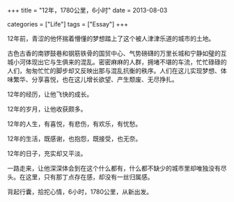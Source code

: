 +++
title = "12年，1780公里，6小时"
date = 2013-08-03

categories = ["Life"]
tags = ["Essay"]
+++

12年前，青涩的他怀揣着懵懂的梦想踏上了这个被人津津乐道的城市的土地。

古色古香的南锣鼓巷和钢筋铁骨的国贸中心、气势磅礴的万里长城和宁静如璧的互城小河体现出它与生俱来的混乱。密密麻麻的人群，拥堵不堪的车流，忙忙碌碌的人们，匆匆忙忙的脚步却又反映出那与混乱抗衡的秩序。人们在这儿实现梦想、体味繁华、分享喜悦，也在这儿增长欲望、产生颓废、无尽挣扎。

<!--more-->

12年的经历，让他飞快的成长。

12年的岁月，让他收获颇多。

12年的人生，有喜悦，有悲伤，有欢乐，有忧愁。

12年的生活，既感谢，也抱怨，既接受，也无奈。
  
12年的日子，充实却又平淡。

一路走来，让他深深体会到在这个什么都有，什么都不缺少的城市里却唯独没有尽头。在这里，只有那丁点存在感，却没有一丝归属感。

背起行囊，拾拕心情，6小时，1780公里，从新出发。
